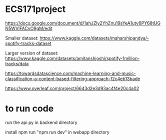 # ECS171project

https://docs.google.com/document/d/1ahJZly2YhZnu19sYeA1utv6PY68tUGN5WVIFACvO9gM/edit

Smaller dataset: https://www.kaggle.com/datasets/maharshipandya/-spotify-tracks-dataset

Larger version of dataset: https://www.kaggle.com/datasets/amitanshjoshi/spotify-1million-tracks/data

https://towardsdatascience.com/machine-learning-and-music-classification-a-content-based-filtering-approach-f2c4eb13bade

https://www.overleaf.com/project/6643d2e3d93ac4f4e20c4a02

# to run code
run the api.py in backend directory

install npm
run "npm run dev" in webapp directory
